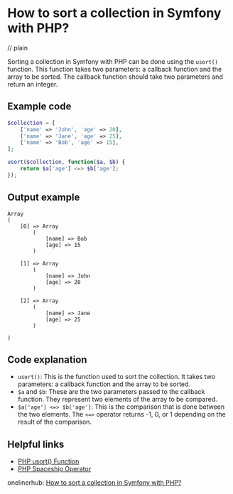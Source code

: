# How to sort a collection in Symfony with PHP?
// plain

Sorting a collection in Symfony with PHP can be done using the `usort()` function. This function takes two parameters: a callback function and the array to be sorted. The callback function should take two parameters and return an integer.

## Example code

```php
$collection = [
    ['name' => 'John', 'age' => 20],
    ['name' => 'Jane', 'age' => 25],
    ['name' => 'Bob', 'age' => 15],
];

usort($collection, function($a, $b) {
    return $a['age'] <=> $b['age'];
});
```

## Output example

```
Array
(
    [0] => Array
        (
            [name] => Bob
            [age] => 15
        )

    [1] => Array
        (
            [name] => John
            [age] => 20
        )

    [2] => Array
        (
            [name] => Jane
            [age] => 25
        )

)
```

## Code explanation

- `usort()`: This is the function used to sort the collection. It takes two parameters: a callback function and the array to be sorted.
- `$a` and `$b`: These are the two parameters passed to the callback function. They represent two elements of the array to be compared.
- `$a['age'] <=> $b['age']`: This is the comparison that is done between the two elements. The `<=>` operator returns -1, 0, or 1 depending on the result of the comparison.

## Helpful links
- [PHP usort() Function](https://www.w3schools.com/php/func_array_usort.asp)
- [PHP Spaceship Operator](https://www.php.net/manual/en/language.operators.comparison.php#language.operators.comparison.spaceship)

onelinerhub: [How to sort a collection in Symfony with PHP?](https://onelinerhub.com/php-symfony/how-to-sort-a-collection-in-symfony-with-php)